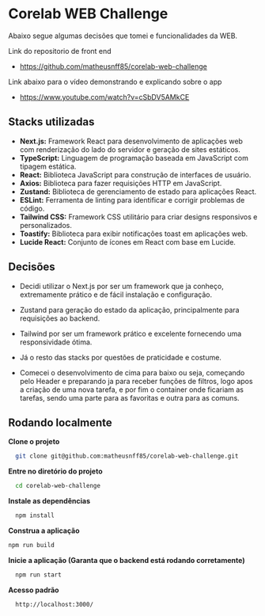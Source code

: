 # Corelab WEB Challenge

Abaixo segue algumas decisões que tomei e funcionalidades da WEB.

Link do repositorio de front end

- https://github.com/matheusnff85/corelab-web-challenge

Link abaixo para o vídeo demonstrando e explicando sobre o app

- https://www.youtube.com/watch?v=cSbDV5AMkCE

## Stacks utilizadas

- **Next.js:** Framework React para desenvolvimento de aplicações web com renderização do lado do servidor e geração de sites estáticos.
- **TypeScript:** Linguagem de programação baseada em JavaScript com tipagem estática.
- **React:** Biblioteca JavaScript para construção de interfaces de usuário.
- **Axios:** Biblioteca para fazer requisições HTTP em JavaScript.
- **Zustand:** Biblioteca de gerenciamento de estado para aplicações React.
- **ESLint:** Ferramenta de linting para identificar e corrigir problemas de código.
- **Tailwind CSS:** Framework CSS utilitário para criar designs responsivos e personalizados.
- **Toastify:** Biblioteca para exibir notificações toast em aplicações web.
- **Lucide React:** Conjunto de ícones em React com base em Lucide.

## Decisões

- Decidi utilizar o Next.js por ser um framework que ja conheço, extremamente prático e de fácil instalação e configuração.

- Zustand para geração do estado da aplicação, principalmente para requisições ao backend.

- Tailwind por ser um framework prático e excelente fornecendo uma responsividade ótima.

- Já o resto das stacks por questões de praticidade e costume.

- Comecei o desenvolvimento de cima para baixo ou seja, começando pelo Header e preparando ja para receber funções de filtros, logo apos a criação de uma nova tarefa, e por fim o container onde ficariam as tarefas, sendo uma parte para as favoritas e outra para as comuns.

## Rodando localmente

**Clone o projeto**

```bash
  git clone git@github.com:matheusnff85/corelab-web-challenge.git
```

**Entre no diretório do projeto**

```bash
  cd corelab-web-challenge
```

**Instale as dependências**

```bash
  npm install
```

**Construa a aplicação**

```bash
npm run build
```

**Inicie a aplicação (Garanta que o backend está rodando corretamente)**

```bash
  npm run start
```

**Acesso padrão**

```bash
  http://localhost:3000/
```
